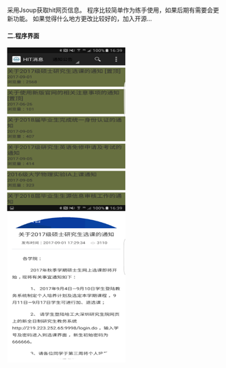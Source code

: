 采用Jsoup获取hit网页信息。
程序比较简单作为练手使用，如果后期有需要会更新功能。
如果觉得什么地方更改比较好的，加入开源...

#### 二.程序界面
<img src="hit1.png" class="project1-1-picture" width="276" height="368" align="center">
<img src="hit2.png" class="project1-1-picture" width="276" height="368" align="center">
